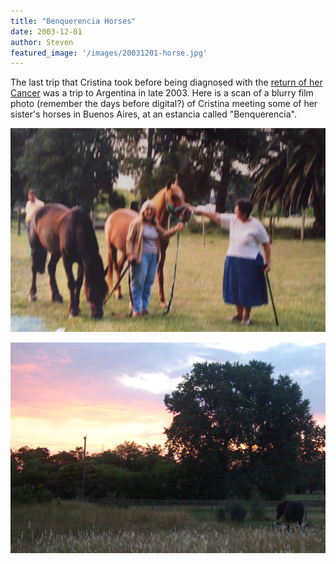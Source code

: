 ```yaml
---
title: "Benquerencia Horses"
date: 2003-12-01
author: Steven
featured_image: '/images/20031201-horse.jpg'
---
```


The last trip that Cristina took before being diagnosed with the [return of her Cancer](/memorial/cancer2004) was a trip to Argentina in late 2003. Here is a scan of a blurry film photo (remember the days before digital?) of Cristina meeting some of her sister's horses in Buenos Aires, at an estancia called "Benquerencia".

![](/images/20031201-horse.jpg)

![](/images/20031201-benquerencia.jpg)


